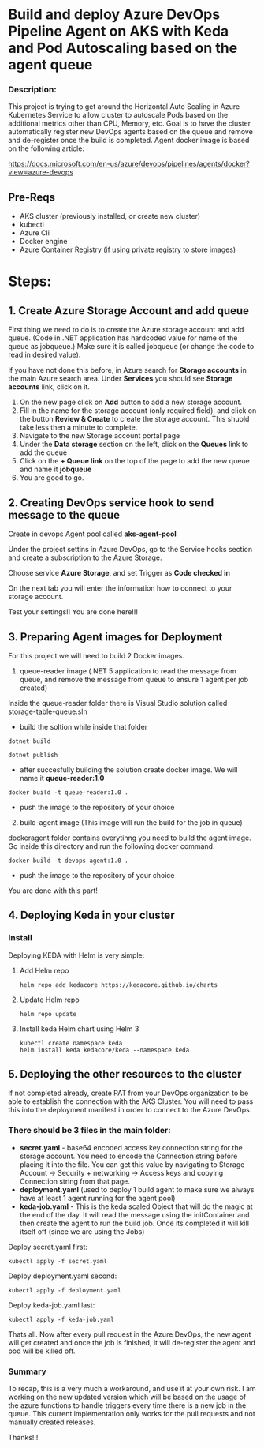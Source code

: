 # Build and deploy Azure DevOps Pipeline Agent on AKS with Keda and Pod Autoscaling based on the agent queue

### Description:
This project is trying to get around the Horizontal Auto Scaling in Azure Kubernetes Service to allow cluster to autoscale Pods based on the additional metrics other than CPU, Memory, etc.  Goal is to have the cluster automatically register new DevOps agents based on the queue and remove and de-register once the build is completed.  Agent docker image is based on the following article: 

https://docs.microsoft.com/en-us/azure/devops/pipelines/agents/docker?view=azure-devops

## Pre-Reqs

- AKS cluster (previously installed, or create new cluster)
- kubectl 
- Azure Cli
- Docker engine
- Azure Container Registry (if using private registry to store images)

# Steps:

## 1. Create Azure Storage Account and add queue

First thing we need to do is to create the Azure storage account and add queue. (Code in .NET application has hardcoded value for name of the queue as jobqueue.)  Make sure it is called jobqueue (or change the code to read in desired value).

If you have not done this before, in Azure search for **Storage accounts** in the main Azure search area.  Under **Services** you should see **Storage accounts** link, click on it.

1. On the new page click on **Add** button to add a new storage account.
2. Fill in the name for the storage account (only required field), and click on the button **Review & Create** to create the storage account.  This shuold take less then a minute to complete.
3. Navigate to the new Storage account portal page
4. Under the **Data storage** section on the left, click on the **Queues** link to add the queue
5. Click on the **+ Queue link** on the top of the page to add the new queue and name it **jobqueue**
6. You are good to go.

## 2. Creating DevOps service hook to send message to the queue

Create in devops Agent pool called **aks-agent-pool**

Under the project settins in Azure DevOps, go to the Service hooks section and create a subscription to the Azure Storage.

Choose service **Azure Storage**, and set Trigger as **Code checked in**

On the next tab you will enter the information how to connect to your storage account.

Test your settings!!  You are done here!!!

## 3. Preparing Agent images for Deployment

For this project we will need to build 2 Docker images.

1. queue-reader image (.NET 5 application to read the message from queue, and remove the message from queue to ensure 1 agent per job created)

Inside the queue-reader folder there is Visual Studio solution called storage-table-queue.sln
- build the soltion while inside that folder
  
``` dotnet build ```

``` dotnet publish ```

- after succesfully building the solution create docker image.  We will name it **queue-reader:1.0** 

``` docker build -t queue-reader:1.0 . ```

- push the image to the repository of your choice
  

2. build-agent image (This image will run the build for the job in queue)

dockeragent folder contains everytihng you need to build the agent image.  Go inside this directory and run the following docker command.

``` docker build -t devops-agent:1.0 . ```

- push the image to the repository of your choice

You are done with this part!

## 4. Deploying Keda in your cluster

### Install

Deploying KEDA with Helm is very simple:

1. Add Helm repo

   ``` helm repo add kedacore https://kedacore.github.io/charts ```

2. Update Helm repo

   ``` helm repo update ```

3. Install keda Helm chart using Helm 3

   ``` kubectl create namespace keda ``` <br />
   ``` helm install keda kedacore/keda --namespace keda ```

## 5. Deploying the other resources to the cluster

If not completed already, create PAT from your DevOps organization to be able to establish the connection with the AKS Cluster.  You will need to pass this into the deployment manifest in order to connect to the Azure DevOps.

### There should be 3 files in the main folder:
   - **secret.yaml** - base64 encoded access key connection string for the storage account.  You need to encode the Connection string before placing it into the file.  You can get this value by navigating to Storage Account -> Security + networking -> Access keys and copying Connection string from that page.
   - **deployment.yaml** (used to deploy 1 build agent to make sure we always have at least 1 agent running for the agent pool)
   - **keda-job.yaml** - This is the keda scaled Object that will do the magic at the end of the day.  It will read the message using the initContainer and then create the agent to run the build job.  Once its completed it will kill itself off (since we are using the Jobs)

Deploy secret.yaml first:

``` kubectl apply -f secret.yaml ```

Deploy deployment.yaml second:

``` kubectl apply -f deployment.yaml ```

Deploy keda-job.yaml last:

``` kubectl apply -f keda-job.yaml ```

Thats all.   Now after every pull request in the Azure DevOps, the new agent will get created and once the job is finished, it will de-register the agent and pod will be killed off.




### Summary
To recap, this is a very much a workaround, and use it at your own risk.  I am working on the new updated version which will be based on the usage of the azure functions to handle triggers every time there is a new job in the queue.  This current implementation only works for the pull requests and not manually created releases.

Thanks!!!